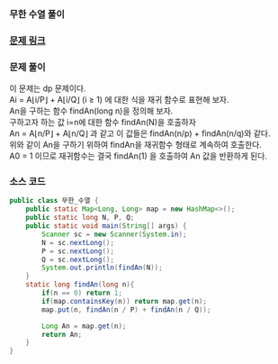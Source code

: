 ### 무한 수열 풀이

### [문제 링크](https://www.acmicpc.net/problem/1351)

### 문제 풀이
이 문제는 dp 문제이다. </br>
Ai = A⌊i/P⌋ + A⌊i/Q⌋ (i ≥ 1) 에 대한 식을 재귀 함수로 표현해 보자.</br>
An을 구하는 함수 findAn(long n)을 정의해 보자. </br>
구하고자 하는 값 i=n에 대한 함수 findAn(N)을 호출하자 </br>
An = A⌊n/P⌋ + A⌊n/Q⌋ 과 같고 이 값들은 findAn(n/p) + findAn(n/q)와 같다. </br>
위와 같이 An을 구하기 위하여 findAn을 재귀함수 형태로 계속하여 호출한다. </br>
A0 = 1 이므로 재귀함수는 결국 findAn(1) 을 호출하여 An 값을 반환하게 된다. </br>
### 소스 코드
```java
public class 무한_수열 {
    public static Map<Long, Long> map = new HashMap<>();
    public static long N, P, Q;
    public static void main(String[] args) {
        Scanner sc = new Scanner(System.in);
        N = sc.nextLong();
        P = sc.nextLong();
        Q = sc.nextLong();
        System.out.println(findAn(N));
    }
    static long findAn(long n){
        if(n == 0) return 1;
        if(map.containsKey(n)) return map.get(n);
        map.put(n, findAn(n / P) + findAn(n / Q));

        Long An = map.get(n);
        return An;
    }
}

```